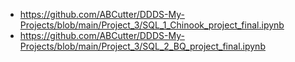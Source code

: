 - https://github.com/ABCutter/DDDS-My-Projects/blob/main/Project_3/SQL_1_Chinook_project_final.ipynb
- https://github.com/ABCutter/DDDS-My-Projects/blob/main/Project_3/SQL_2_BQ_project_final.ipynb
